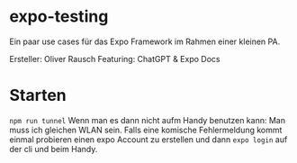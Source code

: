 # expo-testing

Ein paar use cases für das Expo Framework im Rahmen einer kleinen PA.

Ersteller: Oliver Rausch
Featuring: ChatGPT & Expo Docs

# Starten
`npm run tunnel`
Wenn man es dann nicht aufm Handy benutzen kann: Man muss ich gleichen WLAN sein.
Falls eine komische Fehlermeldung kommt einmal probieren einen expo Account zu erstellen und dann
`expo login` auf der cli und beim Handy.